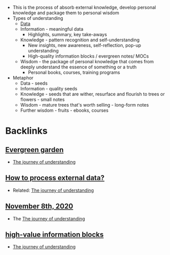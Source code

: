 - This is the process of absorb external knowledge, develop personal knowledge and package them to personal wisdom
- Types of understanding
    - [Data](<Data.md>)
    - Information - meaningful data
        - Highlights, summary, key take-aways
    - Knowledge - pattern recognition and self-understanding
        - New insights, new awareness, self-reflection, pop-up understanding
        - High-quality information blocks / evergreen notes/ MOCs
    - Wisdom - the package of personal knowledge that comes from deeply understand the essence of something or a truth
        - Personal books, courses, training programs
- Metaphor
    - Data - seeds
    - Information - quality seeds
    - Knowledge - seeds that are wither, resurface and flourish to trees or flowers - small notes
    - Wisdom - mature trees that's worth selling - long-form notes
    - Further wisdom - fruits - ebooks, courses

# Backlinks
## [Evergreen garden](<Evergreen garden.md>)
- [The journey of understanding](<The journey of understanding.md>)

## [How to process external data?](<How to process external data?.md>)
- Related: [The journey of understanding](<The journey of understanding.md>)

## [November 8th, 2020](<November 8th, 2020.md>)
- The [The journey of understanding](<The journey of understanding.md>)

## [high-value information blocks](<high-value information blocks.md>)
- [The journey of understanding](<The journey of understanding.md>)

